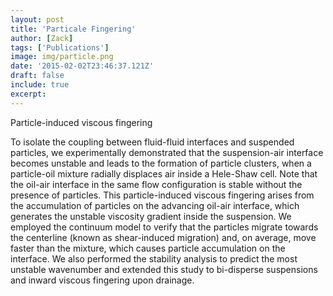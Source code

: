 ```yaml
---
layout: post
title: 'Particale Fingering'
author: [Zack]
tags: ['Publications']
image: img/particle.png
date: '2015-02-02T23:46:37.121Z'
draft: false
include: true
excerpt:
---
```


Particle-induced viscous fingering

To isolate the coupling between fluid-fluid interfaces and suspended particles, we experimentally demonstrated that the suspension-air interface becomes unstable and leads to the formation of particle clusters, when a particle-oil mixture radially displaces air inside a Hele-Shaw cell. Note that the oil-air interface in the same flow configuration is stable without the presence of particles. This particle-induced viscous fingering arises from the accumulation of particles on the advancing oil-air interface, which generates the unstable viscosity gradient inside the suspension. We employed the continuum model to verify that the particles migrate towards the centerline (known as shear-induced migration) and, on average, move faster than the mixture, which causes particle accumulation on the interface. We also performed the stability analysis to predict the most unstable wavenumber and extended this study to bi-disperse suspensions and inward viscous fingering upon drainage.
